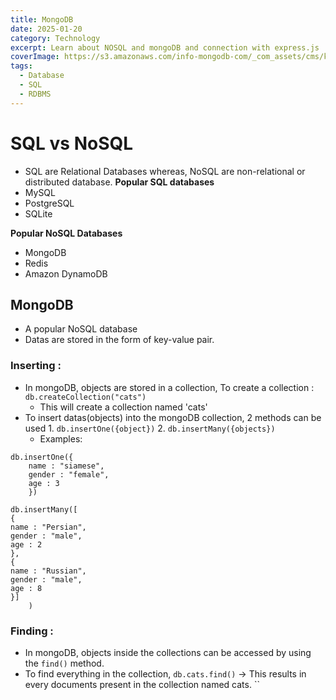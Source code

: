 ```yaml
---
title: MongoDB
date: 2025-01-20
category: Technology
excerpt: Learn about NOSQL and mongoDB and connection with express.js
coverImage: https://s3.amazonaws.com/info-mongodb-com/_com_assets/cms/kuzt9r42or1fxvlq2-Meta_Generic.png
tags:
  - Database
  - SQL
  - RDBMS
---
```


# SQL vs NoSQL
- SQL are Relational Databases whereas, NoSQL are non-relational or distributed database.
**Popular SQL databases**
- MySQL
- PostgreSQL
- SQLite

**Popular NoSQL Databases**
- MongoDB
- Redis
- Amazon DynamoDB

## MongoDB
- A popular NoSQL database
- Datas are stored in the form of key-value pair.
### Inserting :
- In mongoDB, objects are stored in a collection, To create a collection : `db.createCollection("cats")`
	- This will create a collection named 'cats'
- To insert datas(objects) into the mongoDB collection, 2 methods can be used
		1. `db.insertOne({object})`
		2. `db.insertMany({objects})`
	- Examples:
```
db.insertOne({
	name : "siamese",
	gender : "female",
	age : 3
	})
```

```
db.insertMany([
{
name : "Persian",
gender : "male",
age : 2
},
{
name : "Russian",
gender : "male",
age : 8
}]
	)
```

### Finding : 
- In mongoDB, objects inside the collections can be accessed by using the `find()` method.
- To find everything in the collection, `db.cats.find()` -> This results in every documents present in the collection named cats.
``